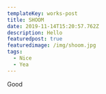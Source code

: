 ```yaml
---
templateKey: works-post
title: SHOOM
date: 2019-11-14T15:20:57.762Z
description: Hello
featuredpost: true
featuredimage: /img/shoom.jpg
tags:
  - Nice
  - Yea
---
```

Good
